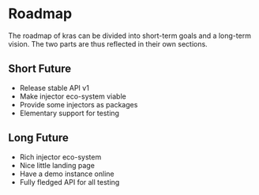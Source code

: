 # Roadmap

The roadmap of kras can be divided into short-term goals and a long-term vision. The two parts are thus reflected in their own sections.

## Short Future

- Release stable API v1
- Make injector eco-system viable
- Provide some injectors as packages
- Elementary support for testing

## Long Future

- Rich injector eco-system
- Nice little landing page
- Have a demo instance online
- Fully fledged API for all testing
